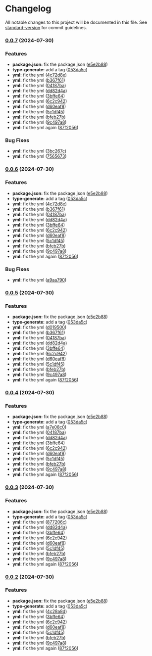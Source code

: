 # Changelog

All notable changes to this project will be documented in this file. See [standard-version](https://github.com/conventional-changelog/standard-version) for commit guidelines.

### [0.0.7](https://github.com/eepson123tw/canvas-image/compare/v0.0.1...v0.0.7) (2024-07-30)


### Features

* **package.json:** fix the package.json ([e5e2b88](https://github.com/eepson123tw/canvas-image/commit/e5e2b889ba9c72048280db8817882b1cb51e210c))
* **type-generate:** add a tag ([053da5c](https://github.com/eepson123tw/canvas-image/commit/053da5c95645dbb19441a94fba38a3a657fa7e28))
* **yml:** fix the yml ([4c72d8e](https://github.com/eepson123tw/canvas-image/commit/4c72d8e666f76895e5492b956a5b63987620c2c8))
* **yml:** fix the yml ([b367f61](https://github.com/eepson123tw/canvas-image/commit/b367f61433b80b80b8d9388e7f840294b8966bb6))
* **yml:** fix the yml ([04187ba](https://github.com/eepson123tw/canvas-image/commit/04187ba0adf6a390b0ae262dd43cf30cf6bc099b))
* **yml:** fix the yml ([dd82d4a](https://github.com/eepson123tw/canvas-image/commit/dd82d4acfc14e72a9f27201ee52d4c94271e58a2))
* **yml:** fix the yml ([3bffe64](https://github.com/eepson123tw/canvas-image/commit/3bffe649e5c1c3a15330c325a2af7c12c9b50f79))
* **yml:** fix the yml ([6c2c942](https://github.com/eepson123tw/canvas-image/commit/6c2c94244bc2277424f12a6ff44c8d53187f7989))
* **yml:** fix the yml ([d60eaf8](https://github.com/eepson123tw/canvas-image/commit/d60eaf898116c44e7de75908205e313a14d71225))
* **yml:** fix the yml ([5c1df45](https://github.com/eepson123tw/canvas-image/commit/5c1df45a63a4305ff1dc48efb35848348e8e1c1d))
* **yml:** fix the yml ([bfeb27b](https://github.com/eepson123tw/canvas-image/commit/bfeb27b61767cdc997981196e04181d1a49d1248))
* **yml:** fix the yml ([9c497a8](https://github.com/eepson123tw/canvas-image/commit/9c497a8dcf3792e1db7c5d1a012bdd3d060368db))
* **yml:** fix the yml again ([87f2056](https://github.com/eepson123tw/canvas-image/commit/87f2056895c72f1d9f4734214135269bf116de94))


### Bug Fixes

* **yml:** fix the yml ([3bc267c](https://github.com/eepson123tw/canvas-image/commit/3bc267c3b2c4fd8a467b6f7b38d0a4abcf5fc712))
* **yml:** fix the yml ([7565673](https://github.com/eepson123tw/canvas-image/commit/756567334eeb030dc4f277f8531424a8c30946df))

### [0.0.6](https://github.com/eepson123tw/canvas-image/compare/v0.0.1...v0.0.6) (2024-07-30)


### Features

* **package.json:** fix the package.json ([e5e2b88](https://github.com/eepson123tw/canvas-image/commit/e5e2b889ba9c72048280db8817882b1cb51e210c))
* **type-generate:** add a tag ([053da5c](https://github.com/eepson123tw/canvas-image/commit/053da5c95645dbb19441a94fba38a3a657fa7e28))
* **yml:** fix the yml ([4c72d8e](https://github.com/eepson123tw/canvas-image/commit/4c72d8e666f76895e5492b956a5b63987620c2c8))
* **yml:** fix the yml ([b367f61](https://github.com/eepson123tw/canvas-image/commit/b367f61433b80b80b8d9388e7f840294b8966bb6))
* **yml:** fix the yml ([04187ba](https://github.com/eepson123tw/canvas-image/commit/04187ba0adf6a390b0ae262dd43cf30cf6bc099b))
* **yml:** fix the yml ([dd82d4a](https://github.com/eepson123tw/canvas-image/commit/dd82d4acfc14e72a9f27201ee52d4c94271e58a2))
* **yml:** fix the yml ([3bffe64](https://github.com/eepson123tw/canvas-image/commit/3bffe649e5c1c3a15330c325a2af7c12c9b50f79))
* **yml:** fix the yml ([6c2c942](https://github.com/eepson123tw/canvas-image/commit/6c2c94244bc2277424f12a6ff44c8d53187f7989))
* **yml:** fix the yml ([d60eaf8](https://github.com/eepson123tw/canvas-image/commit/d60eaf898116c44e7de75908205e313a14d71225))
* **yml:** fix the yml ([5c1df45](https://github.com/eepson123tw/canvas-image/commit/5c1df45a63a4305ff1dc48efb35848348e8e1c1d))
* **yml:** fix the yml ([bfeb27b](https://github.com/eepson123tw/canvas-image/commit/bfeb27b61767cdc997981196e04181d1a49d1248))
* **yml:** fix the yml ([9c497a8](https://github.com/eepson123tw/canvas-image/commit/9c497a8dcf3792e1db7c5d1a012bdd3d060368db))
* **yml:** fix the yml again ([87f2056](https://github.com/eepson123tw/canvas-image/commit/87f2056895c72f1d9f4734214135269bf116de94))


### Bug Fixes

* **yml:** fix the yml ([a9aa790](https://github.com/eepson123tw/canvas-image/commit/a9aa790dd3053fe258e23aed59dbc7fbdd34afa7))

### [0.0.5](https://github.com/eepson123tw/canvas-image/compare/v0.0.1...v0.0.5) (2024-07-30)


### Features

* **package.json:** fix the package.json ([e5e2b88](https://github.com/eepson123tw/canvas-image/commit/e5e2b889ba9c72048280db8817882b1cb51e210c))
* **type-generate:** add a tag ([053da5c](https://github.com/eepson123tw/canvas-image/commit/053da5c95645dbb19441a94fba38a3a657fa7e28))
* **yml:** fix the yml ([d019500](https://github.com/eepson123tw/canvas-image/commit/d019500eae2ae7e4038f6546672db05afb0f55e9))
* **yml:** fix the yml ([b367f61](https://github.com/eepson123tw/canvas-image/commit/b367f61433b80b80b8d9388e7f840294b8966bb6))
* **yml:** fix the yml ([04187ba](https://github.com/eepson123tw/canvas-image/commit/04187ba0adf6a390b0ae262dd43cf30cf6bc099b))
* **yml:** fix the yml ([dd82d4a](https://github.com/eepson123tw/canvas-image/commit/dd82d4acfc14e72a9f27201ee52d4c94271e58a2))
* **yml:** fix the yml ([3bffe64](https://github.com/eepson123tw/canvas-image/commit/3bffe649e5c1c3a15330c325a2af7c12c9b50f79))
* **yml:** fix the yml ([6c2c942](https://github.com/eepson123tw/canvas-image/commit/6c2c94244bc2277424f12a6ff44c8d53187f7989))
* **yml:** fix the yml ([d60eaf8](https://github.com/eepson123tw/canvas-image/commit/d60eaf898116c44e7de75908205e313a14d71225))
* **yml:** fix the yml ([5c1df45](https://github.com/eepson123tw/canvas-image/commit/5c1df45a63a4305ff1dc48efb35848348e8e1c1d))
* **yml:** fix the yml ([bfeb27b](https://github.com/eepson123tw/canvas-image/commit/bfeb27b61767cdc997981196e04181d1a49d1248))
* **yml:** fix the yml ([9c497a8](https://github.com/eepson123tw/canvas-image/commit/9c497a8dcf3792e1db7c5d1a012bdd3d060368db))
* **yml:** fix the yml again ([87f2056](https://github.com/eepson123tw/canvas-image/commit/87f2056895c72f1d9f4734214135269bf116de94))

### [0.0.4](https://github.com/eepson123tw/canvas-image/compare/v0.0.1...v0.0.4) (2024-07-30)


### Features

* **package.json:** fix the package.json ([e5e2b88](https://github.com/eepson123tw/canvas-image/commit/e5e2b889ba9c72048280db8817882b1cb51e210c))
* **type-generate:** add a tag ([053da5c](https://github.com/eepson123tw/canvas-image/commit/053da5c95645dbb19441a94fba38a3a657fa7e28))
* **yml:** fix the yml ([a7e08c0](https://github.com/eepson123tw/canvas-image/commit/a7e08c0618a714c07fc3f6ea323da7da094d0da3))
* **yml:** fix the yml ([04187ba](https://github.com/eepson123tw/canvas-image/commit/04187ba0adf6a390b0ae262dd43cf30cf6bc099b))
* **yml:** fix the yml ([dd82d4a](https://github.com/eepson123tw/canvas-image/commit/dd82d4acfc14e72a9f27201ee52d4c94271e58a2))
* **yml:** fix the yml ([3bffe64](https://github.com/eepson123tw/canvas-image/commit/3bffe649e5c1c3a15330c325a2af7c12c9b50f79))
* **yml:** fix the yml ([6c2c942](https://github.com/eepson123tw/canvas-image/commit/6c2c94244bc2277424f12a6ff44c8d53187f7989))
* **yml:** fix the yml ([d60eaf8](https://github.com/eepson123tw/canvas-image/commit/d60eaf898116c44e7de75908205e313a14d71225))
* **yml:** fix the yml ([5c1df45](https://github.com/eepson123tw/canvas-image/commit/5c1df45a63a4305ff1dc48efb35848348e8e1c1d))
* **yml:** fix the yml ([bfeb27b](https://github.com/eepson123tw/canvas-image/commit/bfeb27b61767cdc997981196e04181d1a49d1248))
* **yml:** fix the yml ([9c497a8](https://github.com/eepson123tw/canvas-image/commit/9c497a8dcf3792e1db7c5d1a012bdd3d060368db))
* **yml:** fix the yml again ([87f2056](https://github.com/eepson123tw/canvas-image/commit/87f2056895c72f1d9f4734214135269bf116de94))

### [0.0.3](https://github.com/eepson123tw/canvas-image/compare/v0.0.1...v0.0.3) (2024-07-30)


### Features

* **package.json:** fix the package.json ([e5e2b88](https://github.com/eepson123tw/canvas-image/commit/e5e2b889ba9c72048280db8817882b1cb51e210c))
* **type-generate:** add a tag ([053da5c](https://github.com/eepson123tw/canvas-image/commit/053da5c95645dbb19441a94fba38a3a657fa7e28))
* **yml:** fix the yml ([877206c](https://github.com/eepson123tw/canvas-image/commit/877206c1e809535576e93de988888bb95a5622d6))
* **yml:** fix the yml ([dd82d4a](https://github.com/eepson123tw/canvas-image/commit/dd82d4acfc14e72a9f27201ee52d4c94271e58a2))
* **yml:** fix the yml ([3bffe64](https://github.com/eepson123tw/canvas-image/commit/3bffe649e5c1c3a15330c325a2af7c12c9b50f79))
* **yml:** fix the yml ([6c2c942](https://github.com/eepson123tw/canvas-image/commit/6c2c94244bc2277424f12a6ff44c8d53187f7989))
* **yml:** fix the yml ([d60eaf8](https://github.com/eepson123tw/canvas-image/commit/d60eaf898116c44e7de75908205e313a14d71225))
* **yml:** fix the yml ([5c1df45](https://github.com/eepson123tw/canvas-image/commit/5c1df45a63a4305ff1dc48efb35848348e8e1c1d))
* **yml:** fix the yml ([bfeb27b](https://github.com/eepson123tw/canvas-image/commit/bfeb27b61767cdc997981196e04181d1a49d1248))
* **yml:** fix the yml ([9c497a8](https://github.com/eepson123tw/canvas-image/commit/9c497a8dcf3792e1db7c5d1a012bdd3d060368db))
* **yml:** fix the yml again ([87f2056](https://github.com/eepson123tw/canvas-image/commit/87f2056895c72f1d9f4734214135269bf116de94))

### [0.0.2](https://github.com/eepson123tw/canvas-image/compare/v0.0.1...v0.0.2) (2024-07-30)


### Features

* **package.json:** fix the package.json ([e5e2b88](https://github.com/eepson123tw/canvas-image/commit/e5e2b889ba9c72048280db8817882b1cb51e210c))
* **type-generate:** add a tag ([053da5c](https://github.com/eepson123tw/canvas-image/commit/053da5c95645dbb19441a94fba38a3a657fa7e28))
* **yml:** fix the yml ([4c28a8d](https://github.com/eepson123tw/canvas-image/commit/4c28a8d9533a7d4bce3bb61fac6e94129b8c3c55))
* **yml:** fix the yml ([3bffe64](https://github.com/eepson123tw/canvas-image/commit/3bffe649e5c1c3a15330c325a2af7c12c9b50f79))
* **yml:** fix the yml ([6c2c942](https://github.com/eepson123tw/canvas-image/commit/6c2c94244bc2277424f12a6ff44c8d53187f7989))
* **yml:** fix the yml ([d60eaf8](https://github.com/eepson123tw/canvas-image/commit/d60eaf898116c44e7de75908205e313a14d71225))
* **yml:** fix the yml ([5c1df45](https://github.com/eepson123tw/canvas-image/commit/5c1df45a63a4305ff1dc48efb35848348e8e1c1d))
* **yml:** fix the yml ([bfeb27b](https://github.com/eepson123tw/canvas-image/commit/bfeb27b61767cdc997981196e04181d1a49d1248))
* **yml:** fix the yml ([9c497a8](https://github.com/eepson123tw/canvas-image/commit/9c497a8dcf3792e1db7c5d1a012bdd3d060368db))
* **yml:** fix the yml again ([87f2056](https://github.com/eepson123tw/canvas-image/commit/87f2056895c72f1d9f4734214135269bf116de94))
